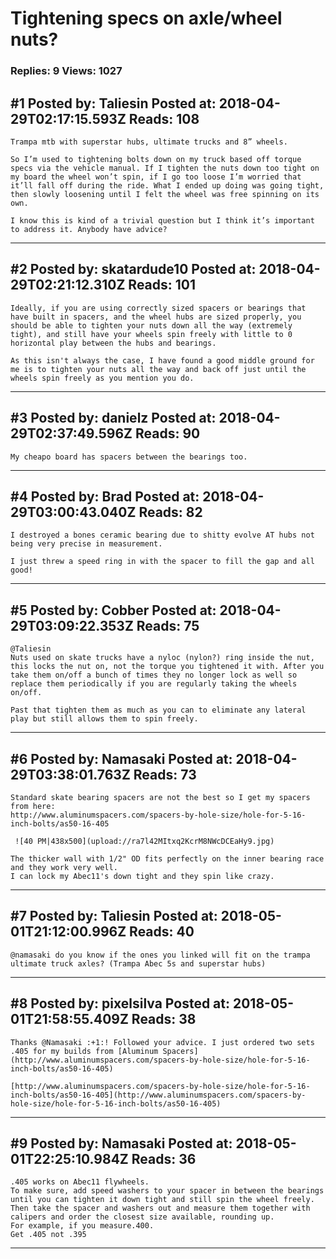 # Tightening specs on axle/wheel nuts?

### Replies: 9 Views: 1027

## \#1 Posted by: Taliesin Posted at: 2018-04-29T02:17:15.593Z Reads: 108

```
Trampa mtb with superstar hubs, ultimate trucks and 8” wheels.

So I’m used to tightening bolts down on my truck based off torque specs via the vehicle manual. If I tighten the nuts down too tight on my board the wheel won’t spin, if I go too loose I’m worried that it’ll fall off during the ride. What I ended up doing was going tight, then slowly loosening until I felt the wheel was free spinning on its own.

I know this is kind of a trivial question but I think it’s important to address it. Anybody have advice?
```

---
## \#2 Posted by: skatardude10 Posted at: 2018-04-29T02:21:12.310Z Reads: 101

```
Ideally, if you are using correctly sized spacers or bearings that have built in spacers, and the wheel hubs are sized properly, you should be able to tighten your nuts down all the way (extremely tight), and still have your wheels spin freely with little to 0 horizontal play between the hubs and bearings.

As this isn't always the case, I have found a good middle ground for me is to tighten your nuts all the way and back off just until the wheels spin freely as you mention you do.
```

---
## \#3 Posted by: danielz Posted at: 2018-04-29T02:37:49.596Z Reads: 90

```
My cheapo board has spacers between the bearings too.
```

---
## \#4 Posted by: Brad Posted at: 2018-04-29T03:00:43.040Z Reads: 82

```
I destroyed a bones ceramic bearing due to shitty evolve AT hubs not being very precise in measurement. 

I just threw a speed ring in with the spacer to fill the gap and all good!
```

---
## \#5 Posted by: Cobber Posted at: 2018-04-29T03:09:22.353Z Reads: 75

```
@Taliesin 
Nuts used on skate trucks have a nyloc (nylon?) ring inside the nut, this locks the nut on, not the torque you tightened it with. After you take them on/off a bunch of times they no longer lock as well so replace them periodically if you are regularly taking the wheels on/off.

Past that tighten them as much as you can to eliminate any lateral play but still allows them to spin freely.
```

---
## \#6 Posted by: Namasaki Posted at: 2018-04-29T03:38:01.763Z Reads: 73

```
Standard skate bearing spacers are not the best so I get my spacers from here:
http://www.aluminumspacers.com/spacers-by-hole-size/hole-for-5-16-inch-bolts/as50-16-405

 ![40 PM|438x500](upload://ra7l42MItxq2KcrM8NWcDCEaHy9.jpg)

The thicker wall with 1/2" OD fits perfectly on the inner bearing race and they work very well.
I can lock my Abec11's down tight and they spin like crazy.
```

---
## \#7 Posted by: Taliesin Posted at: 2018-05-01T21:12:00.996Z Reads: 40

```
@namasaki do you know if the ones you linked will fit on the trampa ultimate truck axles? (Trampa Abec 5s and superstar hubs)
```

---
## \#8 Posted by: pixelsilva Posted at: 2018-05-01T21:58:55.409Z Reads: 38

```
Thanks @Namasaki :+1:! Followed your advice. I just ordered two sets .405 for my builds from [Aluminum Spacers](http://www.aluminumspacers.com/spacers-by-hole-size/hole-for-5-16-inch-bolts/as50-16-405)

[http://www.aluminumspacers.com/spacers-by-hole-size/hole-for-5-16-inch-bolts/as50-16-405](http://www.aluminumspacers.com/spacers-by-hole-size/hole-for-5-16-inch-bolts/as50-16-405)
```

---
## \#9 Posted by: Namasaki Posted at: 2018-05-01T22:25:10.984Z Reads: 36

```
.405 works on Abec11 flywheels. 
To make sure, add speed washers to your spacer in between the bearings until you can tighten it down tight and still spin the wheel freely. 
Then take the spacer and washers out and measure them together with calipers and order the closest size available, rounding up.
For example, if you measure.400. 
Get .405 not .395
```

---
